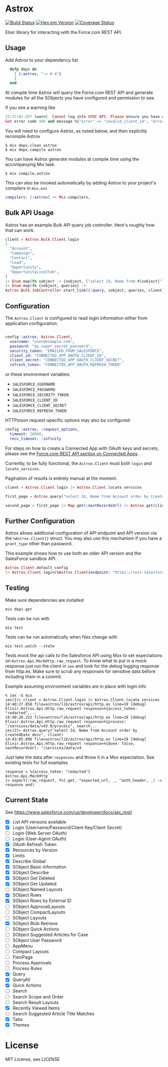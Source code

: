 # Astrox

[![Build Status](https://travis-ci.org/jeffweiss/astrox.svg?branch=master)](https://travis-ci.org/jeffweiss/astrox)
[![Hex.pm Version](http://img.shields.io/hexpm/v/astrox.svg?style=flat)](https://hex.pm/packages/astrox)
[![Coverage Status](https://coveralls.io/repos/github/jeffweiss/astrox/badge.svg?branch=master)](https://coveralls.io/github/jeffweiss/astrox?branch=master)

Elixir library for interacting with the Force.com REST API.

## Usage

Add Astrox to your dependency list

```elixir
  defp deps do
    [ {:astrox, "~> 0.4"}
    ]
  end
```

At compile time Astrox will query the Force.com REST API and generate modules for all the
SObjects you have configured and permission to see.

If you see a warning like

```elixir
23:37:02.057 [warn]  Cannot log into SFDC API. Please ensure you have Astrox properly configured.
Got error code 400 and message %{"error" => "invalid_client_id", "error_description" => "client identifier invalid"}
```

You will need to configure Astrox, as noted below, and then explicitly recompile Astrox

```shell
$ mix deps.clean astrox
$ mix deps.compile astrox
```

You can have Astrox generate modules at compile time using the accompanying Mix task.

```shell
$ mix compile.astrox
```

This can also be invoked automatically by adding Astrox to your project's compilers in `mix.exs`

```elixir
compilers: [:astrox] ++ Mix.compilers,
```

## Bulk API Usage

Astrox has an example Bulk API query job controller. Here's roughly how that can
work.

```elixir
client = Astrox.Bulk.Client.login
[
  "Account",
  "Campaign",
  "Contact",
  "Lead",
  "Opportunity",
  "OpportunityLineItem",
]
|> Enum.map(fn sobject -> {sobject, ["select Id, Name from #{sobject}"]} end)
|> Enum.map(fn {sobject, queries} ->
Astrox.Bulk.JobController.start_link({:query, sobject, queries, client}) end)
```

## Configuration

The `Astrox.Client` is configured to read login information either from
application configuration:

```elixir

config :astrox, Astrox.Client,
  username: "user@example.com",
  password: "my_super_secret_password",
  security_token: "EMAILED_FROM_SALESFORCE",
  client_id: "CONNECTED_APP_OAUTH_CLIENT_ID",
  client_secret: "CONNECTED_APP_OAUTH_CLIENT_SECRET",
  refresh_token: "CONNECTED_APP_OAUTH_REFRESH_TOKEN"
```

or these environment variables:

- `SALESFORCE_USERNAME`
- `SALESFORCE_PASSWORD`
- `SALESFORCE_SECURITY_TOKEN`
- `SALESFORCE_CLIENT_ID`
- `SALESFORCE_CLIENT_SECRET`
- `SALESFORCE_REFRESH_TOKEN`

HTTPoison request-specific options may also be configured:

```elixir
config :astrox, :request_options,
  timeout: 20000,
  recv_timeout: :infinity
```

For steps on how to create a Connected App with OAuth keys and secrets,
please see the [Force.com REST API section on Connected Apps](https://developer.salesforce.com/docs/atlas.en-us.api_rest.meta/api_rest/intro_defining_remote_access_applications.htm).

Currently, to be fully functional, the `Astrox.Client` must both `login` and
`locate_services`.

Pagination of results is entirely manual at the moment.

```elixir
client = Astrox.Client.login |> Astrox.Client.locate_services

first_page = Astrox.query("select Id, Name from Account order by CreatedDate desc", client)

second_page = first_page |> Map.get(:nextRecordsUrl) |> Astrox.get(client)
```

## Further Configuration

Astrox allows additional configuration of API endpoint and API version via the
`%Astrox.Client{}` struct. You may also use this mechanism if you have a
`grant_type` other than password.

This example shows how to use both an older API version and the SalesForce
sandbox API.

```elixir
Astrox.Client.default_config
|> Astrox.Client.login(%Astrox.Client{endpoint: "https://test.salesforce.com", api_version: "34.0"})
```

## Testing

Make sure dependencies are installed

    mix deps.get

Tests can be run with

    mix test

Tests can be run automatically when files change with

    mix test.watch --stale

Tests mock the api calls to the Salesforce API using Mox to set expectations on
`Astrox.Api.MockHttp.raw_request`. To know what to put in a mock response just
run the client in `iex` and look for the debug logging response from http.ex.
Make sure to scrub any responses for sensitive data before including them
in a commit.

Example assuming environment variables are in place with login info

    % iex -S mix
    iex(1)> client = Astrox.Client.login |> Astrox.Client.locate_services
    14:40:27.858 file=astrox/lib/astrox/api/http.ex line=19 [debug] Elixir.Astrox.Api.Http.raw_request response=%{access_token: "redacted",...
    14:40:28.222 file=astrox/lib/astrox/api/http.ex line=19 [debug] Elixir.Astrox.Api.Http.raw_request response=%{process: "/services/data/v43.0/process", search...
    iex(2)> Astrox.query("select Id, Name from Account order by CreatedDate desc", client)
    14:43:05.896 file=astrox/lib/astrox/api/http.ex line=19 [debug] Elixir.Astrox.Api.Http.raw_request response=%{done: false, nextRecordsUrl: "/services/data/v4

Just take the data after `response=` and throw it in a Mox expectation. See
existing tests for full examples

    response = %{access_token: "redacted"}
    Astrox.Api.MockHttp
    |> expect(:raw_request, fn(:get, ^expected_url, _, ^auth_header, _) -> response end)

## Current State

See https://www.salesforce.com/us/developer/docs/api_rest/

- [x] List API versions available
- [x] Login (Username/Password/Client Key/Client Secret)
- [ ] Login (Web Server OAuth)
- [ ] Login (User-Agent OAuth)
- [x] OAuth Refresh Token
- [x] Resources by Version
- [x] Limits
- [x] Describe Global
- [x] SObject Basic Information
- [x] SObject Describe
- [x] SObject Get Deleted
- [x] SObject Get Updated
- [ ] SObject Named Layouts
- [x] SObject Rows
- [x] SObject Rows by External ID
- [ ] SObject ApprovalLayouts
- [ ] SObject CompactLayouts
- [ ] SObject Layouts
- [x] SObject Blob Retrieve
- [ ] SObject Quick Actions
- [ ] SObject Suggested Articles for Case
- [ ] SObject User Password
- [ ] AppMenu
- [ ] Compact Layouts
- [ ] FlexiPage
- [ ] Process Approvals
- [ ] Process Rules
- [x] Query
- [x] QueryAll
- [x] Quick Actions
- [ ] Search
- [ ] Search Scope and Order
- [ ] Search Result Layouts
- [x] Recently Viewed Items
- [ ] Search Suggested Article Title Matches
- [x] Tabs
- [x] Themes

# License

MIT License, see LICENSE

